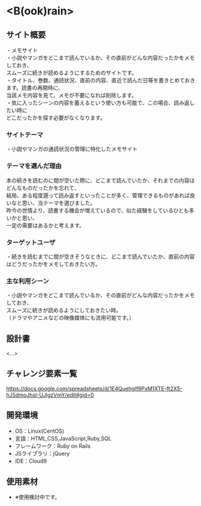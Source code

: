 # <B(ook)rain>

## サイト概要
・メモサイト<br>
・小説やマンガをどこまで読んでいるか、その直前がどんな内容だったかをメモしておき、<br>
  スムーズに続きが読めるようにするためのサイトです。<br>
・タイトル、巻数、通読状況、直前の内容、直近で読んだ日等を書きとめておきます。読書の再開時に、<br>
  当該メモ内容を見て、メモが不要になれば削除します。<br>
・気に入ったシーンの内容を蓄えるという使い方も可能で、この場合、読み返したい時に<br>
  どこだったかを探す必要がなくなります。


### サイトテーマ
・小説やマンガの通読状況の管理に特化したメモサイト

### テーマを選んだ理由
本の続きを読むのに間が空いた際に、どこまで読んでいたか、それまでの内容はどんなものだったかを忘れて、<br>
結局、ある程度遡って読み返すといったことが多く、管理できるものがあれば良いなと思い、当テーマを選びました。<br>
昨今の世情より、読書する機会が増えているので、似た経験をしているひとも多いかと思い、<br>
一定の需要はあるかと考えます。

### ターゲットユーザ
・続きを読むまでに間が空きそうなときに、どこまで読んでいたか、直前の内容はどうだったかをメモしておきたい方。

### 主な利用シーン
・小説やマンガをどこまで読んでいるか、その直前がどんな内容だったかをメモしておき、<br>
  スムーズに続きが読めるようにしておきたい時。<br>
  （ドラマやアニメなどの映像媒体にも流用可能です。）

## 設計書
<...>

## チャレンジ要素一覧
<https://docs.google.com/spreadsheets/d/1E4Quehglf9PxM1XTE-ft2X5-hJ5dmoJhsI-UJlgzVmY/edit#gid=0>

## 開発環境
- OS：Linux(CentOS)
- 言語：HTML,CSS,JavaScript,Ruby,SQL
- フレームワーク：Ruby on Rails
- JSライブラリ：jQuery
- IDE：Cloud9

## 使用素材
- ※使用検討中です。